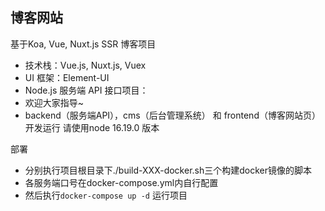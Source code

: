 ## 博客网站

基于Koa, Vue, Nuxt.js SSR 博客项目

- 技术栈：Vue.js, Nuxt.js, Vuex
- UI 框架：Element-UI
- Node.js 服务端 API 接口项目：
- 欢迎大家指导~
- backend（服务端API），cms（后台管理系统） 和 frontend（博客网站页）开发运行 请使用node 16.19.0 版本

部署
- 分别执行项目根目录下./build-XXX-docker.sh三个构建docker镜像的脚本
- 各服务端口号在docker-compose.yml内自行配置
- 然后执行<code>docker-compose up -d</code> 运行项目